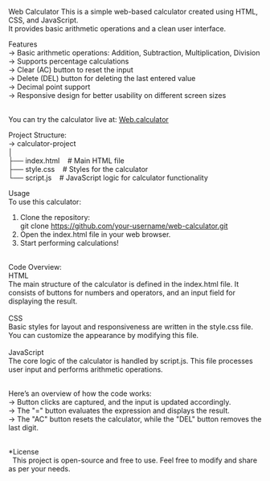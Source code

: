 Web Calculator
This is a simple web-based calculator created using HTML, CSS, and JavaScript. <br>
It provides basic arithmetic operations and a clean user interface. <br>

Features <br>
-> Basic arithmetic operations: Addition, Subtraction, Multiplication, Division <br>
-> Supports percentage calculations <br>
-> Clear (AC) button to reset the input <br>
-> Delete (DEL) button for deleting the last entered value <br>
-> Decimal point support <br>
-> Responsive design for better usability on different screen sizes <br> <br>

You can try the calculator live at: [Web.calculator](https://github.com/Technozamazing/web.calculator.git)  <br>

Project Structure:<br>
-> calculator-project<br>
   │<br>
   ├── index.html   &nbsp;&nbsp;  # Main HTML file<br>
   ├── style.css  &nbsp;&nbsp;    # Styles for the calculator<br>
   └── script.js   &nbsp;&nbsp;   # JavaScript logic for calculator functionality<br>

Usage<br>
To use this calculator:<br>
1. Clone the repository:<br>
   git clone https://github.com/your-username/web-calculator.git<br>
2. Open the index.html file in your web browser.<br>
3. Start performing calculations!<br>

<br>
Code Overview:<br>
HTML<br>
The main structure of the calculator is defined in the index.html file. It consists of buttons for numbers and operators, and an input field for displaying the result.<br>
<br>
CSS<br>
Basic styles for layout and responsiveness are written in the style.css file. You can customize the appearance by modifying this file.<br>

<br>
JavaScript<br>
The core logic of the calculator is handled by script.js. This file processes user input and performs arithmetic operations.
<br><br>

Here’s an overview of how the code works:<br>
-> Button clicks are captured, and the input is updated accordingly.<br>
-> The "=" button evaluates the expression and displays the result.<br>
-> The "AC" button resets the calculator, while the "DEL" button removes the last digit.<br>

<br>
*License<br>
&nbsp; This project is open-source and free to use. Feel free to modify and share as per your needs.
